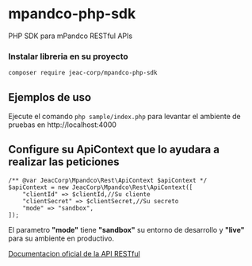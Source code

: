 # mpandco-php-sdk
PHP SDK para mPandco RESTful APIs

### Instalar libreria en su proyecto

    composer require jeac-corp/mpandco-php-sdk

## Ejemplos de uso
Ejecute el comando `php sample/index.php` para levantar el ambiente de pruebas en http://localhost:4000

## Configure su ApiContext que lo ayudara a realizar las peticiones

    /** @var JeacCorp\Mpandco\Rest\ApiContext $apiContext */
    $apiContext = new JeacCorp\Mpandco\Rest\ApiContext([
        "clientId" => $clientId,//Su cliente
        "clientSecret" => $clientSecret,//Su secreto
        "mode" => "sandbox",
    ]);

El parametro **"mode"** tiene **"sandbox"** su entorno de desarrollo y **"live"** para su ambiente en productivo.

[Documentacion oficial de la API RESTful][7d8ab947]

  [7d8ab947]: https://jeac-corp.github.io/mpandco-api/ "mPandco API Documentación"
